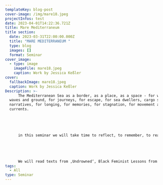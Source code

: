 ```yaml
---
templateKey: blog-post
cover-image: /img/mare18.jpeg
projectInfos: test
date: 2023-04-01T14:22:36.721Z
title: Mare Mediterraneum
title section:
  date: 2023-03-31T22:00:00.000Z
  title: "MARE MEDITERRANEUM "
  type: blog
  images: []
  format: Seminar
cover_image:
  - type: image
    imageFile: mare18.jpeg
    caption: Work by Jessica Keßler
cover:
  fallbackImage: mare18.jpeg
  caption: Work by Jessica Keßler
Description: >-
      The Mediterranean Sea as a border, as a place, as a space - for wind,
  waves and ground, for journeys, for escape, for sea dwellers, cargo ships and
  narratives, for longing, for memories, for stagnation, for movement and
  currents.


      


      in this seminar we will take time to reflect, to remember, to read and write, draw and film, experiment on analogue and digital moving image — on a personal level then abstract and connect to global issues, deal with the possibilities to pinpoint a topic for individual or a collective work as well as a presentation method through projections on different materials with the aim to visualize in time and space. 


      


      We will read texts from ‚Undrowned‘, Black Feminist Lessons from Marine Mammals by Alexis Pauline Gumbs, listen to ‚Saying Water‘, a monologue by Roni Horn, follow investigations of Forensic Architecture and Migrant Journal, browse through geographic maps, charts and data sources. — and then we will go to the beach. I mean, we have to. We will go to southern france for a workshop and visit the Rencontres d’Arles. More on that later this afternoon.
tags:
  - All
type: Seminar
---
```

